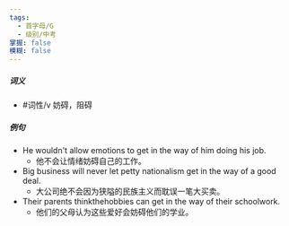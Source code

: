 ```yaml
---
tags:
  - 首字母/G
  - 级别/中考
掌握: false
模糊: false
---
```

##### 词义
- #词性/v  妨碍，阻碍
##### 例句
- He wouldn't allow emotions to get in the way of him doing his job.
	- 他不会让情绪妨碍自己的工作。
- Big business will never let petty nationalism get in the way of a good deal.
	- 大公司绝不会因为狭隘的民族主义而耽误一笔大买卖。
- Their parents thinkthehobbies can get in the way of their schoolwork.
	- 他们的父母认为这些爱好会妨碍他们的学业。
